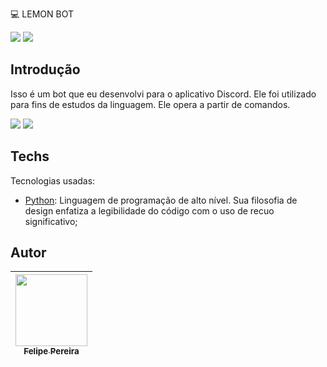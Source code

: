 💻​ LEMON BOT

<p align="left">
 
<img src="http://img.shields.io/static/v1?label=STATUS&message=EM%20DESENVOLVIMENTO&color=GREEN&style=for-the-badge"/> 

<img src="https://img.shields.io/aur/license/c?color=gree&label=LICENCE&style=for-the-badge">


## Introdução
Isso é um bot que eu desenvolvi para o aplicativo Discord. Ele foi utilizado para fins de estudos da linguagem. Ele opera a partir de comandos.


<img src="https://cdn.discordapp.com/attachments/953758020750409770/1025618734003535882/lemonbot.png" >
<img src="https://cdn.discordapp.com/attachments/953758020750409770/1025621355179278367/lemonbot.png" >

## Techs

Tecnologias usadas:

* [Python](https://www.python.org/): Linguagem de programação de alto nível. Sua filosofia de design enfatiza a legibilidade do código com o uso de recuo significativo;
## Autor

| [<img src="https://cdn.discordapp.com/attachments/920700154204553226/1013985974004502640/unknown.png" width=115><br><sub>Felipe Pereira</sub>](https://github.com/felipepx) |
| :-------------------------------------------------------------------------------------------------------------------------------------------------------------------------: |
